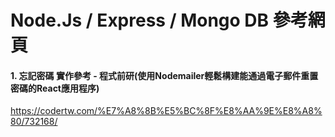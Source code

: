 # Node.Js / Express / Mongo DB 參考網頁

#### 1. 忘記密碼 實作參考 - 程式前研(使用Nodemailer輕鬆構建能通過電子郵件重置密碼的React應用程序)
https://codertw.com/%E7%A8%8B%E5%BC%8F%E8%AA%9E%E8%A8%80/732168/
 
